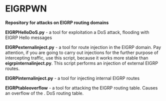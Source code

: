 # EIGRPWN
**Repository for attacks on EIGRP routing domains**

**EIGRPHelloDoS.py** - a tool for exploitation a DoS attack, flooding with EIGRP Hello messages

**EIGRPexternalinject.py** - a tool for route injection in the EIGRP domain. Pay attention, if you are going to carry out injections for the further purpose of intercepting traffic, use this script, because it works more stable than **eigrpinternalinject.py**. This script performs an injection of external EIGRP routes.

**EIGRPinternalinject.py** - a tool for injecting internal EIGRP routes

**EIGRPtableoverflow** - a tool for attacking the EIGRP routing table. Causes an overflow of the . DoS routing table.

